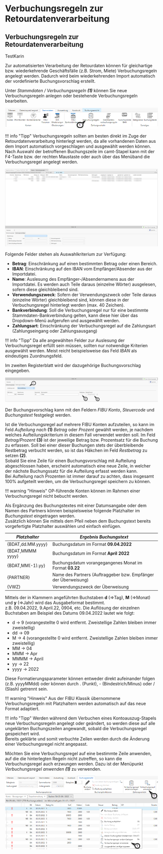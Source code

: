# Verbuchungsregeln zur Retourdatenverarbeitung

## Verbuchungsregeln zur Retourdatenverarbeitung

TestKarin

Zur automatisierten Verarbeitung der Retourdaten können für gleichartige bzw. wiederkehrende Geschäftsfälle (z.B. Strom, Miete) Verbuchungsregeln angelegt werden. Dadurch wird beim wiederkehrenden Import automatisch der vordefinierte Buchungsvorschlag erstellt.

Unter *Stammdaten / Verbuchungsregeln* ***(1)*** können Sie neue Verbuchungsregeln anlegen oder bestehende Verbuchungsregeln bearbeiten.


![Stammdaten](img/image5.png)

!!! info "Tipp"
    Verbuchungsregeln sollten am besten direkt im Zuge der Retourdatenverarbeitung hinterlegt werden, da alle vorhandenen Daten aus dem Import automatisch vorgeschlagen und ausgewählt werden können. Nach Auswahl der betroffenen Buchungszeile im camt-Stapel kann mit der F4-Taste bzw. der rechten Maustaste oder auch über das Menüband die Verbuchungsregel angelegt werden.



![Image](<img/NeuesElement149.png>)


Folgende Felder stehen als Auswahlkriterium zur Verfügung:

* **Betrag**: Einschränkung auf einen bestimmten Betrag oder einen Bereich.
* **IBAN**: Einschränkung auf den IBAN vom Empfänger/Absender aus der Importdatei.
* **Name**: Auslesung des Empfänger-/Absendernamens aus der Importdatei. Es werden auch Teile daraus (einzelne Wörter) ausgelesen, sofern diese gleichbleibend sind.
* **Verwendungszweck**: Sofern der Verwendungszweck oder Teile daraus (einzelne Wörter) gleichbleibend sind, können diese in der Verbuchungsregel hinterlegt werden (max. 40 Zeichen).
* **Bankverbindung**: Soll die Verbuchungsregel nur für eine bestimmte Stammdaten-Bankverbindung gelten, kann diese hier über das Dropdown-Menü aufgerufen und ausgewählt werden.
* **Zahlungsart**: Einschränkung der Verbuchungsregel auf die Zahlungsart (Zahlungseingang oder Zahlungsausgang)


!!! info "Tipp"
    Da alle angewählten Felder zur Auslesung der Verbuchungsregel erfüllt sein müssen, sollten nur notwendige Kriterien ausgewählt werden. Meist reicht beispielsweise das Feld *IBAN* als eindeutiges Zuordnungsfeld.


Im zweiten Registerblatt wird der dazugehörige Buchungsvorschlag eingegeben.


![Image](<img/NeuesElement148.png>)

Der Buchungsvorschlag kann mit den Feldern *FIBU Konto*, *Steuercode* und *Buchungstext* festgelegt werden.

Ist die Verbuchungsregel auf mehrere FIBU Konten aufzuteilen, so kann im Feld *Aufteilung nach* **(1)** *Betrag* oder *Prozent* gewählt werden, je nachdem welches Aufteilungskriterium in diesem Fall verwendet werden soll. Im Feld *Betrag/Prozent* **(3)** ist der jeweilige Betrag bzw. Prozentsatz für die Buchung zu erfassen. Soll bei einer dieser Buchungen stets der überbleibende Restbetrag verbucht werden, so ist das Häkchen im Feld *Restbetrag* zu setzen **(2)**.  
Sobald Sie eine Zeile für einen Buchungsvorschlag mit Aufteilung abgeschlossen haben, erscheint automatisch eine neue Zeile, in welcher der nächste Buchungssatz für die Aufteilung erfasst werden kann.  
Bei Aufteilung nach Prozenten ist immer darauf zu achten, dass insgesamt 100% aufgeteilt werden, um die Verbuchungsregel speichern zu können.

!!! warning "Hinweis"
    OP-führende Konten können im Rahmen einer Verbuchungsregel nicht bebucht werden.

Als Ergänzung des Buchungstextes mit einer Datumsangabe oder dem Namen des Partners können beispielsweise folgende Platzhalter im *Buchungstext* eingetragen werden.  
Zusätzlich können Sie mittels dem Pfeil neben dem Buchungstext bereits vorgefertigte Platzhalter auswählen und einfach einfügen.

| *Platzhalter*     | *Ergebnis Buchungstext*                                         |
| ----------------- | --------------------------------------------------------------- |
| {BDAT,dd.MM.yyyy} | Buchungsdatum im Format **09.04.2022**                          |
| {BDAT,MMMM yyyy}  | Buchungsdatum im Format **April 2022**                          |
| {BDAT,MM(-1).yy}  | Buchungsdatum vorangegangenes Monat im Format **03.22**         |
| {PARTNER}         | Name des Partners (Auftraggeber bzw. Empfänger der Überweisung) |
| {VWZ}             | Verwendungszweck der Überweisung                                |



Mittels der in Klammern angeführten Buchstaben **d** (=\>Tag), **M** (=\>Monat) und **y** (=\>Jahr) wird das Ausgabeformat bestimmt.  
z.B. 09.04.2022, 9.April.22, 0904, etc. Die Auflösung der einzelnen Buchstaben am Beispiel des Datums 09.04.2022 lautet wie folgt:

* d -\> 9 (vorangestellte 0 wird entfernt. Zweistellige Zahlen bleiben immer zweistellig)
* dd -\> 09
* M -\> 4 (vorangestellte 0 wird entfernt. Zweistellige Zahlen bleiben immer zweistellig)
* MM -\> 04
* MMM -\> Apr
* MMMM -\> April
* yy -\> 22
* yyyy -\> 2022


Diese Formatierungsparameter können entweder direkt aufeinander folgen (z.B. yyyyMMdd) oder können durch . (Punkt), - (Bindestrich/Minus) oder / (Slash) getrennt sein.

!!! warning "Hinweis"
    Aus der FIBU Klassik übernommene Verbuchungsregeln mit Platzhaltern werden automatisch auf das neue Format adaptiert.


!!! info "Tipp"
    Werden während dem Verbuchen eines Kontoauszug-Stapels neue Verbuchungsregeln angelegt oder geändert, so werden diese auf alle ungeklärten Buchungszeilen angewandt, sobald die Verbuchungsregel gespeichert wird.  
    Bereits geklärte und somit verbuchte Zeilen werden durch die Änderung einer Verbuchungsregel nicht angepasst.


Möchten Sie eine Verbuchungsregel auf eine bestimmte Zeile anwenden, auf die die hinterlegten Regeln nicht zutreffen, so kann die Verbuchungsregel auch erzwungen werden. Dazu ist der Menüpunkt *Verbuchungsregel anwenden* ***(1)*** zu verwenden.


![Image](<img/NeuesElement147.png>)


